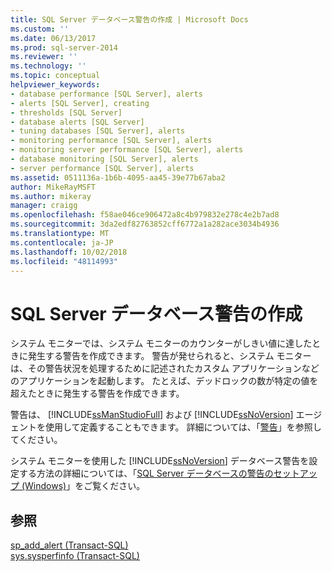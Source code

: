 ```yaml
---
title: SQL Server データベース警告の作成 | Microsoft Docs
ms.custom: ''
ms.date: 06/13/2017
ms.prod: sql-server-2014
ms.reviewer: ''
ms.technology: ''
ms.topic: conceptual
helpviewer_keywords:
- database performance [SQL Server], alerts
- alerts [SQL Server], creating
- thresholds [SQL Server]
- database alerts [SQL Server]
- tuning databases [SQL Server], alerts
- monitoring performance [SQL Server], alerts
- monitoring server performance [SQL Server], alerts
- database monitoring [SQL Server], alerts
- server performance [SQL Server], alerts
ms.assetid: 0511136a-1b6b-4095-aa45-39e77b67aba2
author: MikeRayMSFT
ms.author: mikeray
manager: craigg
ms.openlocfilehash: f58ae046ce906472a8c4b979832e278c4e2b7ad8
ms.sourcegitcommit: 3da2edf82763852cff6772a1a282ace3034b4936
ms.translationtype: MT
ms.contentlocale: ja-JP
ms.lasthandoff: 10/02/2018
ms.locfileid: "48114993"
---
```

# <a name="create-a-sql-server-database-alert"></a>SQL Server データベース警告の作成
  システム モニターでは、システム モニターのカウンターがしきい値に達したときに発生する警告を作成できます。 警告が発せられると、システム モニターは、その警告状況を処理するために記述されたカスタム アプリケーションなどのアプリケーションを起動します。 たとえば、デッドロックの数が特定の値を超えたときに発生する警告を作成できます。  
  
 警告は、 [!INCLUDE[ssManStudioFull](../../includes/ssmanstudiofull-md.md)] および [!INCLUDE[ssNoVersion](../../includes/ssnoversion-md.md)] エージェントを使用して定義することもできます。 詳細については、「[警告](../../ssms/agent/alerts.md)」を参照してください。  
  
 システム モニターを使用した [!INCLUDE[ssNoVersion](../../includes/ssnoversion-md.md)] データベース警告を設定する方法の詳細については、「[SQL Server データベースの警告のセットアップ &#40;Windows&#41;](../performance/set-up-a-sql-server-database-alert-windows.md)」をご覧ください。  
  
## <a name="see-also"></a>参照  
 [sp_add_alert &#40;Transact-SQL&#41;](/sql/relational-databases/system-stored-procedures/sp-add-alert-transact-sql)   
 [sys.sysperfinfo &#40;Transact-SQL&#41;](/sql/relational-databases/system-compatibility-views/sys-sysperfinfo-transact-sql)  
  
  
